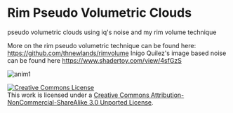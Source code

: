 # Rim Pseudo Volumetric Clouds
pseudo volumetric clouds using iq's noise and my rim volume technique

More on the rim pseudo volumetric technique can be found here: https://github.com/thnewlands/rimvolume
Inigo Quilez's image based noise can be found here https://www.shadertoy.com/view/4sfGzS

![anim1](http://imgur.com/NqEgx95.gif)

<a rel="license" href="http://creativecommons.org/licenses/by-nc-sa/3.0/"><img alt="Creative Commons License" style="border-width:0" src="https://i.creativecommons.org/l/by-nc-sa/3.0/88x31.png" /></a><br />This work is licensed under a <a rel="license" href="http://creativecommons.org/licenses/by-nc-sa/3.0/">Creative Commons Attribution-NonCommercial-ShareAlike 3.0 Unported License</a>.

